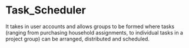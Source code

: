 # Task_Scheduler
It takes in user accounts and allows groups to be formed where tasks (ranging from purchasing household assignments, to individual tasks in a project group) can be arranged, distributed and scheduled. 
